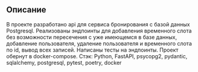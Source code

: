 ## Описание
В проекте разработано api для сервиса бронирования с базой данных Postgresql.
Реализованы эндпоинты для добавления временного слота без возможности пересечения с уже имеющемся в базе данных, добавление пользователя, удаление пользователя и временного слота по id, вывод всех записей. Написаны тесты на эндпоинты. Проект обернут в docker-compose.
Стэк: Python, FastAPI, psycopg2, pydantic, sqlalchemy, postgresql, pytest, poetry, docker
